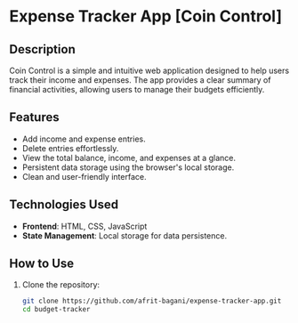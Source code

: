 # Expense Tracker App [Coin Control]

## Description

Coin Control is a simple and intuitive web application designed to help users track their income and expenses. The app provides a clear summary of financial activities, allowing users to manage their budgets efficiently.

## Features

- Add income and expense entries.
- Delete entries effortlessly.
- View the total balance, income, and expenses at a glance.
- Persistent data storage using the browser's local storage.
- Clean and user-friendly interface.

## Technologies Used

- **Frontend**: HTML, CSS, JavaScript
- **State Management**: Local storage for data persistence.

## How to Use

1. Clone the repository:
   ```bash
   git clone https://github.com/afrit-bagani/expense-tracker-app.git
   cd budget-tracker
   ```
